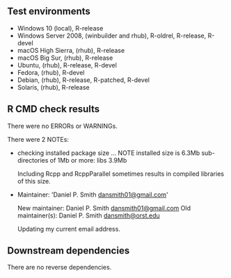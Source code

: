 ## Test environments
* Windows 10 (local), R-release
* Windows Server 2008, (winbuilder and rhub), R-oldrel, R-release, R-devel
* macOS High Sierra, (rhub), R-release
* macOS Big Sur, (rhub), R-release
* Ubuntu, (rhub), R-release, R-devel
* Fedora, (rhub), R-devel
* Debian, (rhub), R-release, R-patched, R-devel
* Solaris, (rhub), R-release


## R CMD check results
There were no ERRORs or WARNINGs.


There were 2 NOTEs:


* checking installed package size ... NOTE
  installed size is  6.3Mb
  sub-directories of 1Mb or more:
    libs   3.9Mb

  Including Rcpp and RcppParallel sometimes results in compiled libraries of this size.


* Maintainer: 'Daniel P. Smith <dansmith01@gmail.com>'
  
  New maintainer:
    Daniel P. Smith <dansmith01@gmail.com>
  Old maintainer(s):
    Daniel P. Smith <dansmith@orst.edu>

  Updating my current email address.


## Downstream dependencies
There are no reverse dependencies.
